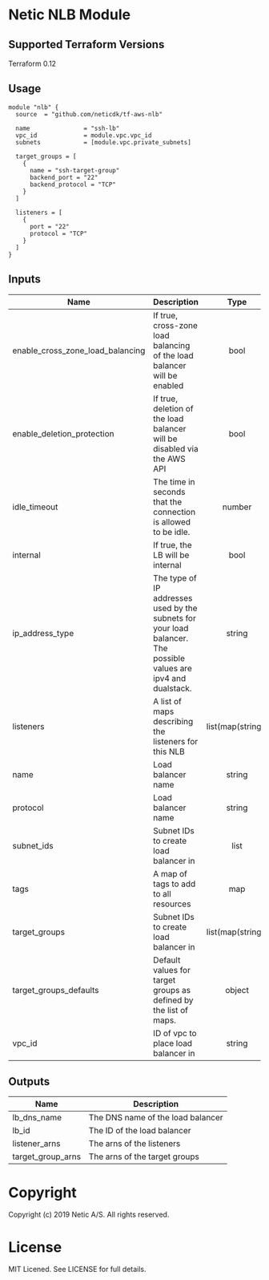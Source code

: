 # Netic NLB Module

## Supported Terraform Versions

Terraform 0.12

## Usage

```hcl
module "nlb" {
  source  = "github.com/neticdk/tf-aws-nlb"

  name               = "ssh-lb"
  vpc_id             = module.vpc.vpc_id
  subnets            = [module.vpc.private_subnets]

  target_groups = [
    {
      name = "ssh-target-group"
      backend_port = "22"
      backend_protocol = "TCP"
    }
  ]

  listeners = [
    {
      port = "22"
      protocol = "TCP"
    }
  ]
}
```

<!---BEGINNING OF PRE-COMMIT-TERRAFORM DOCS HOOK--->
## Inputs

| Name | Description | Type | Default | Required |
|------|-------------|:----:|:-----:|:-----:|
| enable\_cross\_zone\_load\_balancing | If true, cross-zone load balancing of the load balancer will be enabled | bool | `"false"` | no |
| enable\_deletion\_protection | If true, deletion of the load balancer will be disabled via the AWS API | bool | `"false"` | no |
| idle\_timeout | The time in seconds that the connection is allowed to be idle. | number | `"60"` | no |
| internal | If true, the LB will be internal | bool | `"false"` | no |
| ip\_address\_type | The type of IP addresses used by the subnets for your load balancer. The possible values are ipv4 and dualstack. | string | `"ipv4"` | no |
| listeners | A list of maps describing the listeners for this NLB | list(map(string)) | `<list>` | no |
| name | Load balancer name | string | n/a | yes |
| protocol | Load balancer name | string | n/a | yes |
| subnet\_ids | Subnet IDs to create load balancer in | list | n/a | yes |
| tags | A map of tags to add to all resources | map | `<map>` | no |
| target\_groups | Subnet IDs to create load balancer in | list(map(string)) | `<list>` | no |
| target\_groups\_defaults | Default values for target groups as defined by the list of maps. | object | `<map>` | no |
| vpc\_id | ID of vpc to place load balancer in | string | n/a | yes |

## Outputs

| Name | Description |
|------|-------------|
| lb\_dns\_name | The DNS name of the load balancer |
| lb\_id | The ID of the load balancer |
| listener\_arns | The arns of the listeners |
| target\_group\_arns | The arns of the target groups |

<!---END OF PRE-COMMIT-TERRAFORM DOCS HOOK--->

# Copyright
Copyright (c) 2019 Netic A/S. All rights reserved.

# License
MIT Licened. See LICENSE for full details.

